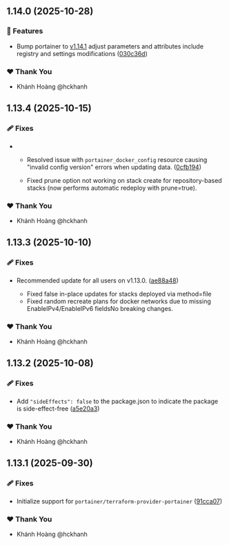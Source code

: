 ## 1.14.0 (2025-10-28)

### 🚀 Features

- Bump portainer to [v1.14.1](https://github.com/portainer/terraform-provider-portainer/releases/tag/v1.14.1) adjust parameters and attributes include registry and settings modifications ([030c36d](https://github.com/hckhanh/pulumi-any-terraform/commit/030c36d))

### ❤️ Thank You

- Khánh Hoàng @hckhanh

## 1.13.4 (2025-10-15)

### 🩹 Fixes

- - Resolved issue with `portainer_docker_config` resource causing "invalid config version" errors when updating data. ([0cfb194](https://github.com/hckhanh/pulumi-any-terraform/commit/0cfb194))

  - Fixed prune option not working on stack create for repository-based stacks (now performs automatic redeploy with prune=true).

### ❤️ Thank You

- Khánh Hoàng @hckhanh

## 1.13.3 (2025-10-10)

### 🩹 Fixes

- Recommended update for all users on v1.13.0. ([ae88a48](https://github.com/hckhanh/pulumi-any-terraform/commit/ae88a48))

  - Fixed false in-place updates for stacks deployed via method=file
  - Fixed random recreate plans for docker networks due to missing EnableIPv4/EnableIPv6 fieldsNo breaking changes.

### ❤️ Thank You

- Khánh Hoàng @hckhanh

## 1.13.2 (2025-10-08)

### 🩹 Fixes

- Add `"sideEffects": false` to the package.json to indicate the package is side-effect-free ([a5e20a3](https://github.com/hckhanh/pulumi-any-terraform/commit/a5e20a3))

### ❤️ Thank You

- Khánh Hoàng @hckhanh

## 1.13.1 (2025-09-30)

### 🩹 Fixes

- Initialize support for `portainer/terraform-provider-portainer` ([91cca07](https://github.com/hckhanh/pulumi-any-terraform/commit/91cca07))

### ❤️ Thank You

- Khánh Hoàng @hckhanh